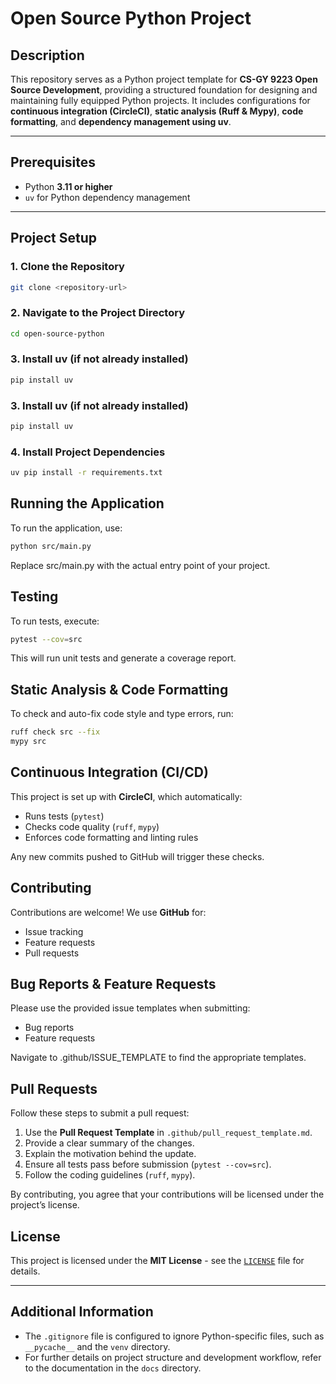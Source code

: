 # Open Source Python Project

## Description
This repository serves as a Python project template for **CS-GY 9223 Open Source Development**, providing a structured foundation for designing and maintaining fully equipped Python projects. It includes configurations for **continuous integration (CircleCI)**, **static analysis (Ruff & Mypy)**, **code formatting**, and **dependency management using uv**.

---

## Prerequisites
- Python **3.11 or higher**
- `uv` for Python dependency management

---

## Project Setup

### **1. Clone the Repository**
```bash
git clone <repository-url>
```

### **2. Navigate to the Project Directory**
```bash
cd open-source-python
```

### **3. Install uv (if not already installed)**
```bash
pip install uv
```

### **3. Install uv (if not already installed)**
```bash
pip install uv
```

### **4. Install Project Dependencies**
```bash
uv pip install -r requirements.txt
```

## Running the Application
To run the application, use:
```bash
python src/main.py
```

Replace src/main.py with the actual entry point of your project.


## Testing
To run tests, execute:
```bash
pytest --cov=src
```

This will run unit tests and generate a coverage report.

## Static Analysis & Code Formatting
To check and auto-fix code style and type errors, run:
```bash
ruff check src --fix
mypy src
```

## Continuous Integration (CI/CD)
This project is set up with **CircleCI**, which automatically:

- Runs tests (`pytest`)
- Checks code quality (`ruff`, `mypy`)
- Enforces code formatting and linting rules

Any new commits pushed to GitHub will trigger these checks.



## Contributing
Contributions are welcome! We use **GitHub** for:
- Issue tracking
- Feature requests
- Pull requests

## Bug Reports & Feature Requests
Please use the provided issue templates when submitting:
- Bug reports
- Feature requests

Navigate to .github/ISSUE_TEMPLATE to find the appropriate templates.

## Pull Requests

Follow these steps to submit a pull request:

1. Use the **Pull Request Template** in `.github/pull_request_template.md`.
2. Provide a clear summary of the changes.
3. Explain the motivation behind the update.
4. Ensure all tests pass before submission (`pytest --cov=src`).
5. Follow the coding guidelines (`ruff`, `mypy`).

By contributing, you agree that your contributions will be licensed under the project’s license.


## License

This project is licensed under the **MIT License** - see the [`LICENSE`](LICENSE) file for details.

---

## Additional Information

- The `.gitignore` file is configured to ignore Python-specific files, such as `__pycache__` and the `venv` directory.
- For further details on project structure and development workflow, refer to the documentation in the `docs` directory.



